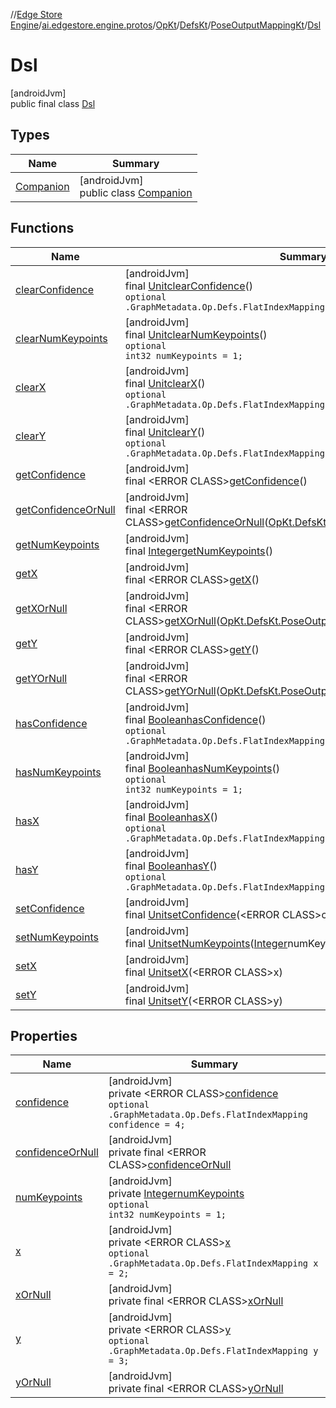 //[Edge Store Engine](../../../../../../index.md)/[ai.edgestore.engine.protos](../../../../index.md)/[OpKt](../../../index.md)/[DefsKt](../../index.md)/[PoseOutputMappingKt](../index.md)/[Dsl](index.md)

# Dsl

[androidJvm]\
public final class [Dsl](index.md)

## Types

| Name | Summary |
|---|---|
| [Companion](-companion/index.md) | [androidJvm]<br>public class [Companion](-companion/index.md) |

## Functions

| Name | Summary |
|---|---|
| [clearConfidence](clear-confidence.md) | [androidJvm]<br>final [Unit](https://kotlinlang.org/api/latest/jvm/stdlib/kotlin/-unit/index.html)[clearConfidence](clear-confidence.md)()<br><code>optional .GraphMetadata.Op.Defs.FlatIndexMapping confidence = 4;</code> |
| [clearNumKeypoints](clear-num-keypoints.md) | [androidJvm]<br>final [Unit](https://kotlinlang.org/api/latest/jvm/stdlib/kotlin/-unit/index.html)[clearNumKeypoints](clear-num-keypoints.md)()<br><code>optional int32 numKeypoints = 1;</code> |
| [clearX](clear-x.md) | [androidJvm]<br>final [Unit](https://kotlinlang.org/api/latest/jvm/stdlib/kotlin/-unit/index.html)[clearX](clear-x.md)()<br><code>optional .GraphMetadata.Op.Defs.FlatIndexMapping x = 2;</code> |
| [clearY](clear-y.md) | [androidJvm]<br>final [Unit](https://kotlinlang.org/api/latest/jvm/stdlib/kotlin/-unit/index.html)[clearY](clear-y.md)()<br><code>optional .GraphMetadata.Op.Defs.FlatIndexMapping y = 3;</code> |
| [getConfidence](get-confidence.md) | [androidJvm]<br>final &lt;ERROR CLASS&gt;[getConfidence](get-confidence.md)() |
| [getConfidenceOrNull](get-confidence-or-null.md) | [androidJvm]<br>final &lt;ERROR CLASS&gt;[getConfidenceOrNull](get-confidence-or-null.md)([OpKt.DefsKt.PoseOutputMappingKt.Dsl](index.md)$self) |
| [getNumKeypoints](get-num-keypoints.md) | [androidJvm]<br>final [Integer](https://developer.android.com/reference/kotlin/java/lang/Integer.html)[getNumKeypoints](get-num-keypoints.md)() |
| [getX](get-x.md) | [androidJvm]<br>final &lt;ERROR CLASS&gt;[getX](get-x.md)() |
| [getXOrNull](get-x-or-null.md) | [androidJvm]<br>final &lt;ERROR CLASS&gt;[getXOrNull](get-x-or-null.md)([OpKt.DefsKt.PoseOutputMappingKt.Dsl](index.md)$self) |
| [getY](get-y.md) | [androidJvm]<br>final &lt;ERROR CLASS&gt;[getY](get-y.md)() |
| [getYOrNull](get-y-or-null.md) | [androidJvm]<br>final &lt;ERROR CLASS&gt;[getYOrNull](get-y-or-null.md)([OpKt.DefsKt.PoseOutputMappingKt.Dsl](index.md)$self) |
| [hasConfidence](has-confidence.md) | [androidJvm]<br>final [Boolean](https://developer.android.com/reference/kotlin/java/lang/Boolean.html)[hasConfidence](has-confidence.md)()<br><code>optional .GraphMetadata.Op.Defs.FlatIndexMapping confidence = 4;</code> |
| [hasNumKeypoints](has-num-keypoints.md) | [androidJvm]<br>final [Boolean](https://developer.android.com/reference/kotlin/java/lang/Boolean.html)[hasNumKeypoints](has-num-keypoints.md)()<br><code>optional int32 numKeypoints = 1;</code> |
| [hasX](has-x.md) | [androidJvm]<br>final [Boolean](https://developer.android.com/reference/kotlin/java/lang/Boolean.html)[hasX](has-x.md)()<br><code>optional .GraphMetadata.Op.Defs.FlatIndexMapping x = 2;</code> |
| [hasY](has-y.md) | [androidJvm]<br>final [Boolean](https://developer.android.com/reference/kotlin/java/lang/Boolean.html)[hasY](has-y.md)()<br><code>optional .GraphMetadata.Op.Defs.FlatIndexMapping y = 3;</code> |
| [setConfidence](set-confidence.md) | [androidJvm]<br>final [Unit](https://kotlinlang.org/api/latest/jvm/stdlib/kotlin/-unit/index.html)[setConfidence](set-confidence.md)(&lt;ERROR CLASS&gt;confidence) |
| [setNumKeypoints](set-num-keypoints.md) | [androidJvm]<br>final [Unit](https://kotlinlang.org/api/latest/jvm/stdlib/kotlin/-unit/index.html)[setNumKeypoints](set-num-keypoints.md)([Integer](https://developer.android.com/reference/kotlin/java/lang/Integer.html)numKeypoints) |
| [setX](set-x.md) | [androidJvm]<br>final [Unit](https://kotlinlang.org/api/latest/jvm/stdlib/kotlin/-unit/index.html)[setX](set-x.md)(&lt;ERROR CLASS&gt;x) |
| [setY](set-y.md) | [androidJvm]<br>final [Unit](https://kotlinlang.org/api/latest/jvm/stdlib/kotlin/-unit/index.html)[setY](set-y.md)(&lt;ERROR CLASS&gt;y) |

## Properties

| Name | Summary |
|---|---|
| [confidence](index.md#1475701917%2FProperties%2F-89531115) | [androidJvm]<br>private &lt;ERROR CLASS&gt;[confidence](index.md#1475701917%2FProperties%2F-89531115)<br><code>optional .GraphMetadata.Op.Defs.FlatIndexMapping confidence = 4;</code> |
| [confidenceOrNull](index.md#1592654797%2FProperties%2F-89531115) | [androidJvm]<br>private final &lt;ERROR CLASS&gt;[confidenceOrNull](index.md#1592654797%2FProperties%2F-89531115) |
| [numKeypoints](index.md#1476251083%2FProperties%2F-89531115) | [androidJvm]<br>private [Integer](https://developer.android.com/reference/kotlin/java/lang/Integer.html)[numKeypoints](index.md#1476251083%2FProperties%2F-89531115)<br><code>optional int32 numKeypoints = 1;</code> |
| [x](index.md#-702133541%2FProperties%2F-89531115) | [androidJvm]<br>private &lt;ERROR CLASS&gt;[x](index.md#-702133541%2FProperties%2F-89531115)<br><code>optional .GraphMetadata.Op.Defs.FlatIndexMapping x = 2;</code> |
| [xOrNull](index.md#-246375669%2FProperties%2F-89531115) | [androidJvm]<br>private final &lt;ERROR CLASS&gt;[xOrNull](index.md#-246375669%2FProperties%2F-89531115) |
| [y](index.md#-671113734%2FProperties%2F-89531115) | [androidJvm]<br>private &lt;ERROR CLASS&gt;[y](index.md#-671113734%2FProperties%2F-89531115)<br><code>optional .GraphMetadata.Op.Defs.FlatIndexMapping y = 3;</code> |
| [yOrNull](index.md#-1055863126%2FProperties%2F-89531115) | [androidJvm]<br>private final &lt;ERROR CLASS&gt;[yOrNull](index.md#-1055863126%2FProperties%2F-89531115) |
